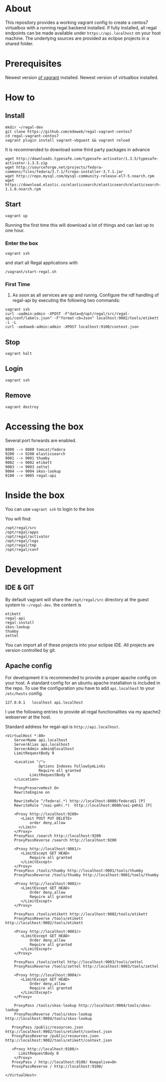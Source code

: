 # About

This repository provides a working vagrant config to create a centos7 virtualbox with a running regal backend installed. If fully installed, all regal endpoints can be made available under `https://api.localhost` on your host machine. The underlying sources are provided as eclipse projects in a shared folder.

# Prerequisites

Newest version [of vagrant](https://www.vagrantup.com/downloads.html) installed. Newest version of virtualbox installed.

# How to

## Install

```
mkdir ~/regal-dev
git clone https://github.com/edoweb/regal-vagrant-centos7
cd regal-vagrant-centos7
vagrant plugin install vagrant-vbguest && vagrant reload
```

It is recommended to download some third party packages in advance

```
wget http://downloads.typesafe.com/typesafe-activator/1.3.5/typesafe-activator-1.3.5.zip
wget http://sourceforge.net/projects/fedora-commons/files/fedora/3.7.1/fcrepo-installer-3.7.1.jar
wget http://repo.mysql.com/mysql-community-release-el7-5.noarch.rpm
wget https://download.elastic.co/elasticsearch/elasticsearch/elasticsearch-1.1.0.noarch.rpm
```

## Start

`vagrant up`

Running the first time this will download a lot of things and can last up to one hour.

### Enter the box

`vagrant ssh`

and start all Regal applications with

```
/vagrant/start-regal.sh
```
### First Time

1. As soon as all services are up and runnig. Configure the rdf handling of regal-api by executing the following two commands:

```
vagrant ssh
curl -uadmin:admin -XPOST -F"data=@/opt/regal/src/regal-api/conf/labels.json" -F"format-cb=Json" localhost:9002/tools/etikett -i -L
curl -uedoweb-admin:admin -XPOST localhost:9100/context.json
```

## Stop

``vagrant halt``

## Login

``vagrant ssh``

## Remove

``vagrant destroy``

# Accessing the box

Several port forwards are enabled. 

```
8080 --> 8080 tomcat/fedora 
9200 --> 9200 elasticsearch 
9001 --> 9001 thumby
9002 --> 9002 etikett
9003 --> 9003 zettel
9004 --> 9004 skos-lookup
9100 --> 9005 regal-api
```

# Inside the box

You can use `vagrant ssh` to login to the box

You will find:

```
/opt/regal/src
/opt/regal/apps
/opt/regal/activator
/opt/regal/logs
/opt/regal/tmp
/opt/regal/conf
 ```

# Development

## IDE & GIT

By default vagrant will share the `/opt/regal/src` directory at the guest system to `~/regal-dev`. the content is

```
etikett
regal-api
regal-install
skos-lookup
thumby
zettel
```

You can import all of these projects into your eclipse IDE. All projects are version controlled by git. 

## Apache config

For development it is recommended to provide a proper apache config on your host. A standard config for an ubuntu apache installation is included in the repo. To use the configuration you have to add `api.localhost` to your `/etc/hosts` config.

```
127.0.0.1	localhost api.localhost

``` 

I use the following entries to provide all regal functionalities via my apache2 webserver at the host. 

Standard address for regal-api is `http://api.localhost`.

```
<VirtualHost *:80>
    ServerName api.localhost
    ServerAlias api.localhost
    ServerAdmin admin@localhost
    LimitRequestBody 0

    <Location "/">
               Options Indexes FollowSymLinks
               Require all granted
	       LimitRequestBody 0
    </Location>

    ProxyPreserveHost On
    RewriteEngine on

    RewriteRule ^/fedora(.*) http://localhost:8080/fedora$1 [P]
    RewriteRule ^/oai-pmh(.*)  http://localhost:8080/oai-pmh$1 [P]
   
    <Proxy http://localhost:9200>
       <Limit POST PUT DELETE>
           order deny,allow
      </Limit>
    </Proxy>
    ProxyPass /search http://localhost:9200
    ProxyPassReverse /search http://localhost:9200

    <Proxy http://localhost:9001/>
       <LimitExcept GET HEAD>
           Require all granted
       </LimitExcept>
    </Proxy>
    ProxyPass /tools/thumby http://localhost:9001/tools/thumby
    ProxyPassReverse /tools/thumby http://localhost:9001/tools/thumby

    <Proxy http://localhost:9002/>
       <LimitExcept GET HEAD>
           Order deny,allow
           Require all granted
       </LimitExcept>
    </Proxy>

    ProxyPass /tools/etikett http://localhost:9002/tools/etikett
    ProxyPassReverse /tools/etikett http://localhost:9002/tools/etikett

    <Proxy http://localhost:9003/>
       <LimitExcept GET HEAD>
           Order deny,allow
           Require all granted
       </LimitExcept>
    </Proxy>

    ProxyPass /tools/zettel http://localhost:9003/tools/zettel
    ProxyPassReverse /tools/zettel http://localhost:9003/tools/zettel

    <Proxy http://localhost:9004/>
       <LimitExcept GET HEAD>
           Order deny,allow
           Require all granted
       </LimitExcept>
    </Proxy>

    ProxyPass /tools/skos-lookup http://localhost:9004/tools/skos-lookup
    ProxyPassReverse /tools/skos-lookup http://localhost:9004/tools/skos-lookup
 
   ProxyPass /public/resources.json http://localhost:9002/tools/etikett/context.json
   ProxyPassReverse /public/resources.json http://localhost:9002/tools/etikett/context.json
  
   <Proxy http://localhost:9100/>
      LimitRequestBody 0
    </Proxy>
   ProxyPass / http://localhost:9100/ Keepalive=On
   ProxyPassReverse / http://localhost:9100/
    
</VirtualHost>
```



